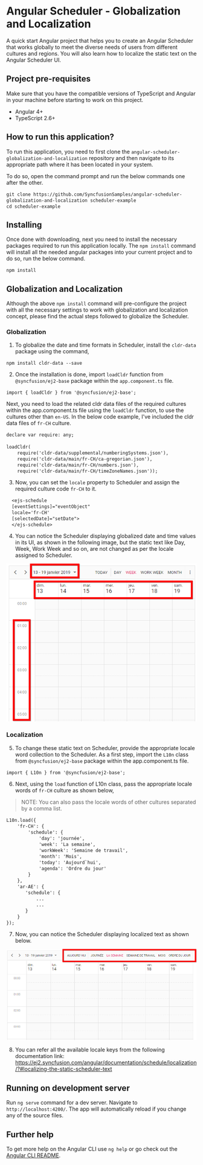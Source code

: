 # Angular Scheduler - Globalization and Localization
A quick start Angular project that helps you to create an Angular Scheduler that works globally to meet the diverse needs of users from different cultures and regions. You will also learn how to localize the static text on the Angular Scheduler UI.

## Project pre-requisites
Make sure that you have the compatible versions of TypeScript and Angular in your machine before starting to work on this project.
* Angular 4+
* TypeScript 2.6+

## How to run this application?
To run this application, you need to first clone the `angular-scheduler-globalization-and-localization` repository and then navigate to its appropriate path where it has been located in your system.

To do so, open the command prompt and run the below commands one after the other.

```
git clone https://github.com/SyncfusionSamples/angular-scheduler-globalization-and-localization scheduler-example
cd scheduler-example
```

## Installing
Once done with downloading, next you need to install the necessary packages required to run this application locally. The `npm install` command will install all the needed angular packages into your current project and to do so, run the below command.

```
npm install
```

## Globalization and Localization
Although the above `npm install` command will pre-configure the project with all the necessary settings to work with globalization and localization concept, please find the actual steps followed to globalize the Scheduler.

### Globalization
1. To globalize the date and time formats in Scheduler, install the `cldr-data` package using the command,

```
npm install cldr-data --save
```

2. Once the installation is done, import `loadCldr` function from `@syncfusion/ej2-base` package within the `app.component.ts` file.

```
import { loadCldr } from '@syncfusion/ej2-base';
```

Next, you need to load the related cldr data files of the required cultures within the app.component.ts file using the `loadCldr` function, to use the cultures other than `en-US`. In the below code example, I've included the cldr data files of `fr-CH` culture.

```
declare var require: any;

loadCldr(
    require('cldr-data/supplemental/numberingSystems.json'),
    require('cldr-data/main/fr-CH/ca-gregorian.json'),
    require('cldr-data/main/fr-CH/numbers.json'),
    require('cldr-data/main/fr-CH/timeZoneNames.json'));
```

3. Now, you can set the `locale` property to Scheduler and assign the required culture code `fr-CH` to it.

```
  <ejs-schedule 
  [eventSettings]="eventObject"
  locale='fr-CH' 
  [selectedDate]="setDate">
  </ejs-schedule>
```

4. You can notice the Scheduler displaying globalized date and time values in its UI, as shown in the following image, but the static text like Day, Week, Work Week and so on, are not changed as per the locale assigned to Scheduler.

![Globalization in Scheduler](globalize.png)

### Localization

5. To change these static text on Scheduler, provide the appropriate locale word collection to the Scheduler. As a first step, import the `L10n` class from `@syncfusion/ej2-base` package within the app.component.ts file.

```
import { L10n } from '@syncfusion/ej2-base';
```

6. Next, using the `load` function of L10n class, pass the appropriate locale words of `fr-CH` culture as shown below,

> NOTE: You can also pass the locale words of other cultures separated by a comma list.

```
L10n.load({
    'fr-CH': {
        'schedule': {
            'day': 'journée',
            'week': 'La semaine',
            'workWeek': 'Semaine de travail',
            'month': 'Mois',
            'today': 'Aujourd`hui',
            'agenda': 'Ordre du jour'
        }
    },
    'ar-AE': {
       'schedule': {
           ...
           ...
       }
    }
});
```

7. Now, you can notice the Scheduler displaying localized text as shown below.

![Localization in Scheduler](localize.png) 

8. You can refer all the available locale keys from the following documentation link:
https://ej2.syncfusion.com/angular/documentation/schedule/localization/?#localizing-the-static-scheduler-text

## Running on development server
Run `ng serve` command for a dev server. Navigate to `http://localhost:4200/`. The app will automatically reload if you change any of the source files.

## Further help

To get more help on the Angular CLI use `ng help` or go check out the [Angular CLI README](https://github.com/angular/angular-cli/blob/master/README.md).

